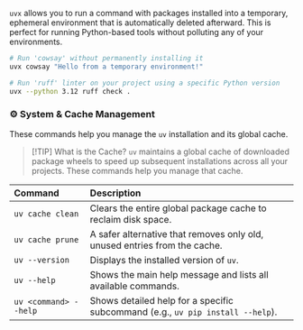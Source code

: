 
`uvx` allows you to run a command with packages installed into a temporary, ephemeral environment that is automatically deleted afterward. This is perfect for running Python-based tools without polluting any of your environments.

```bash
# Run 'cowsay' without permanently installing it
uvx cowsay "Hello from a temporary environment!"

# Run 'ruff' linter on your project using a specific Python version
uvx --python 3.12 ruff check .
```

### ⚙️ System & Cache Management

These commands help you manage the `uv` installation and its global cache.

> [!TIP] What is the Cache?
> `uv` maintains a global cache of downloaded package wheels to speed up subsequent installations across all your projects. These commands help you manage that cache.

| Command | Description |
| :--- | :--- |
| `uv cache clean` | Clears the entire global package cache to reclaim disk space. |
| `uv cache prune` | A safer alternative that removes only old, unused entries from the cache. |
| `uv --version` | Displays the installed version of `uv`. |
| `uv --help` | Shows the main help message and lists all available commands. |
| `uv <command> --help` | Shows detailed help for a specific subcommand (e.g., `uv pip install --help`). |

